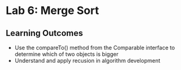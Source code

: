 # Lab 6: Merge Sort
## Learning Outcomes
 - Use the compareTo() method from the Comparable interface to determine which of two objects is bigger
 - Understand and apply recusion in algorithm development